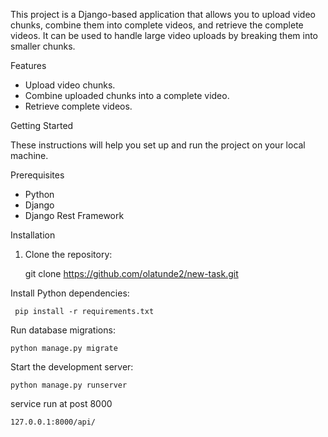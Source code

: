

This project is a Django-based application that allows you to upload video chunks, combine them into complete videos, and retrieve the complete videos. It can be used to handle large video uploads by breaking them into smaller chunks.

Features

- Upload video chunks.
- Combine uploaded chunks into a complete video.
- Retrieve complete videos.

Getting Started

These instructions will help you set up and run the project on your local machine.

Prerequisites

- Python 
- Django 
- Django Rest Framework 

 Installation

1. Clone the repository:

   
   git clone https://github.com/olatunde2/new-task.git

Install Python dependencies:

     pip install -r requirements.txt
   
Run database migrations:

    python manage.py migrate

Start the development server:

    python manage.py runserver
    
service run at post 8000 

    127.0.0.1:8000/api/

